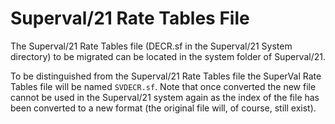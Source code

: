 # Superval/21 Rate Tables File

The Superval/21 Rate Tables file (DECR.sf in the Superval/21 System
directory) to be migrated can be located in the system folder of
Superval/21.

To be distinguished from the Superval/21 Rate Tables file the SuperVal
Rate Tables file will be named `SVDECR.sf`. Note that once converted the
new file cannot be used in the Superval/21 system again as the index of
the file has been converted to a new format (the original file will, of
course, still exist).
